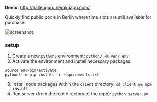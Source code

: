 **Demo:** http://hallenguru.herokuapp.com/

Quickly find public pools in Berlin where time slots are still available for purchase.

![screenshot](https://user-images.githubusercontent.com/15891394/155847162-e5e26cc1-07eb-45c4-a927-9e4a728a3bd6.jpg)


### setup

1) Create a new `python3` environment: `python3 -m venv env`
2) Activate the environment and install necessary packages:
```
source env/bin/activate
python3 -m pip install -r requirements.txt
```
3) Install node packages within the `client` directory: `cd client && npm install`
4) Run server (from the root directory of the repo): `python server.py`
